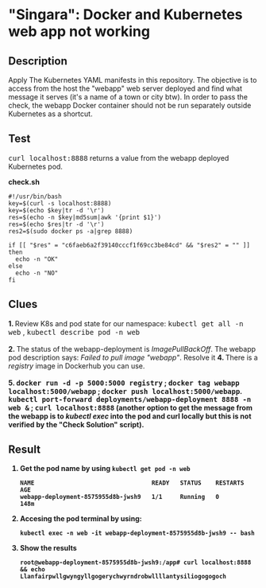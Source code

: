 # "Singara": Docker and Kubernetes web app not working

## Description

Apply The Kubernetes YAML manifests in this repository. The objective is to access from the host the "webapp" web server deployed and find what message it serves (it's a name of a town or city btw). In order to pass the check, the webapp Docker container should not be run separately outside Kubernetes as a shortcut.

## Test

<kbd>curl localhost:8888</kbd> returns a value from the webapp deployed Kubernetes pod.

<b>check.sh</b>

```
#!/usr/bin/bash
key=$(curl -s localhost:8888)
key=$(echo $key|tr -d '\r')
res=$(echo -n $key|md5sum|awk '{print $1}')
res=$(echo $res|tr -d '\r')
res2=$(sudo docker ps -a|grep 8888)

if [[ "$res" = "c6faeb6a2f39140cccf1f69cc3be84cd" && "$res2" = "" ]]
then
  echo -n "OK"
else
  echo -n "NO"
fi
```

## Clues

<b>1. </b>Review K8s and pod state for our namespace: <kbd>kubectl get all -n web</kbd> , <kbd>kubectl describe pod -n web</kbd><br><br>
<b>2. </b>The status of the webapp-deployment is <i>ImagePullBackOff</i>. The webapp pod description says: <i>Failed to pull image "webapp"</i>. Resolve it
<b>4. </b>There is a <i>registry</i> image in Dockerhub you can use. <br><br>
<b>5. <kbd>docker run -d -p 5000:5000  registry</kbd> ; <kbd>docker tag webapp localhost:5000/webapp</kbd> ; <kbd>docker push localhost:5000/webapp</kbd>. 
<b> <kbd>kubectl port-forward deployments/webapp-deployment 8888 -n web &</kbd> ; <kbd>curl localhost:8888</kbd> (another option to get the message from the webapp is to <i>kubectl exec</i> into the pod and curl locally but this is not verified by the "Check Solution" script).

## Result

1. Get the pod name by using `kubectl get pod -n web`
    ```
    NAME                                 READY   STATUS    RESTARTS   AGE
    webapp-deployment-8575955d8b-jwsh9   1/1     Running   0          148m
    ```

2. Accesing the pod terminal by using:
    ```
    kubectl exec -n web -it webapp-deployment-8575955d8b-jwsh9 -- bash
    ```

3. Show the results
    ```
    root@webapp-deployment-8575955d8b-jwsh9:/app# curl localhost:8888 && echo
    Llanfairpwllgwyngyllgogerychwyrndrobwllllantysiliogogogoch
    ```
